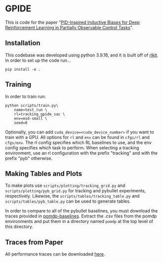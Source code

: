 # GPIDE

This is code for the paper "[PID-Inspired Inductive Biases for Deep Reinforcement
Learning in Partially Observable Control Tasks](https://arxiv.org/abs/2307.05891)".

## Installation

This codebase was developed using python 3.9.16, and it is built off of
[rlkit](https://github.com/rail-berkeley/rlkit). In order to set up the code
run...

```
pip install -e .
```

## Training

In order to train run:

```
python scripts/train.py\
    name=test_run \
    rl=tracking_gpide_sac \
    env=msd-small \
    seed=0
```

Optionally, you can add `cuda_device=<cuda_device_number>` if you want to train
with a GPU. All options for `rl` and `env` can be found in `cfgs/rl` and `cfgs/env`.
The rl config specifies which RL baselines to use, and the env config specifies which
task to perform. When selecting a tracking environment, use an rl configuration
with the prefix "tracking" and with the prefix "pyb" otherwise.

## Making Tables and Plots

To make plots use `scripts/plotting/tracking_grid.py`
and `scripts/plotting/pyb_grid.py` for tracking and pybullet experiments, respectively.
Likewise, the `scripts/tables/tracking_table.py` and
`scripts/tables/pyb_table.py` can be used to generate tables.

In order to compare to all of the pybullet baselines, you must download the traces
provided in [pomdp-baselines](https://github.com/twni2016/pomdp-baselines). Extract
the .csv files from the pomdp environments and put them in a directory named `pomdp`
at the top level of this directory.

## Traces from Paper

All performance traces can be downloaded [here](https://drive.google.com/file/d/15_chAB1hvfzrILVnj_axdJuq1NiVr64p/view?usp=sharing).

